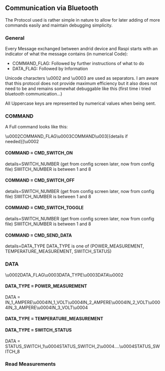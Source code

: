 ## Communication via Bluetooth
The Protocol used is rather simple in nature to allow for later adding of more commands easily and maintain debugging simplicity.

### General
Every Message exchanged between andrid device and Raspi starts with an indicator of what the message contains (in numerical Code):
- COMMAND_FLAG: Followed by further instructions of what to do 
- DATA_FLAG: Followed by Information

Unicode characters \u0002 and \u0003 are used as separators. I am aware that this protocol does not provide maximum efficiency but 
it also does not need to be and remains somewhat debuggable like this (first time i tried bluetooth communication...)

All Uppercase keys are represented by numerical values when being sent.

### COMMAND
A Full command looks like this:

\u0002COMMAND_FLAG\u0003COMMAND\u003[{details if needed}]\u0002

#### COMMAND = CMD_SWITCH_ON
details=SWITCH_NUMBER (get from config screen later, now from config file)
SWITCH_NUMBER is between 1 and 8

#### COMMAND = CMD_SWITCH_OFF
details=SWITCH_NUMBER (get from config screen later, now from config file)
SWITCH_NUMBER is between 1 and 8

#### COMMAND = CMD_SWITCH_TOGGLE
details=SWITCH_NUMBER (get from config screen later, now from config file)
SWITCH_NUMBER is between 1 and 8

#### COMMAND = CMD_SEND_DATA
details=DATA_TYPE
DATA_TYPE is one of (POWER_MEASUREMENT, TEMPERATURE_MEASUREMENT, SWITCH_STATUS)

### DATA
\u0002DATA_FLAG\u0003DATA_TYPE\u0003DATA\u0002

#### DATA_TYPE = POWER_MEASUREMENT
DATA = IN_1_AMPERE\u0004IN_1_VOLT\u0004IN_2_AMPERE\u0004IN_2_VOLT\u0004IN_3_AMPERE\u0004IN_3_VOLT\u0004

#### DATA_TYPE = TEMPERATURE_MEASUREMENT

#### DATA_TYPE = SWITCH_STATUS
DATA = STATUS_SWITCH_1\u0004STATUS_SWITCH_2\u0004....\u0004STATUS_SWITCH_8

### Read Measurements
